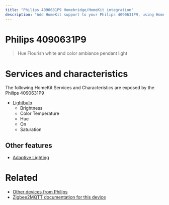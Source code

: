 ```yaml
---
title: "Philips 4090631P9 Homebridge/HomeKit integration"
description: "Add HomeKit support to your Philips 4090631P9, using Homebridge, Zigbee2MQTT and homebridge-z2m."
---
```

<!---
This file has been GENERATED using src/docgen/docgen.ts
DO NOT EDIT THIS FILE MANUALLY!
-->
# Philips 4090631P9
> Hue Flourish white and color ambiance pendant light


# Services and characteristics
The following HomeKit Services and Characteristics are exposed by
the Philips 4090631P9

* [Lightbulb](../../light.md)
  * Brightness
  * Color Temperature
  * Hue
  * On
  * Saturation


## Other features
* [Adaptive Lighting](../../light.md)


# Related
* [Other devices from Philips](../index.md#philips)
* [Zigbee2MQTT documentation for this device](https://www.zigbee2mqtt.io/devices/4090631P9.html)